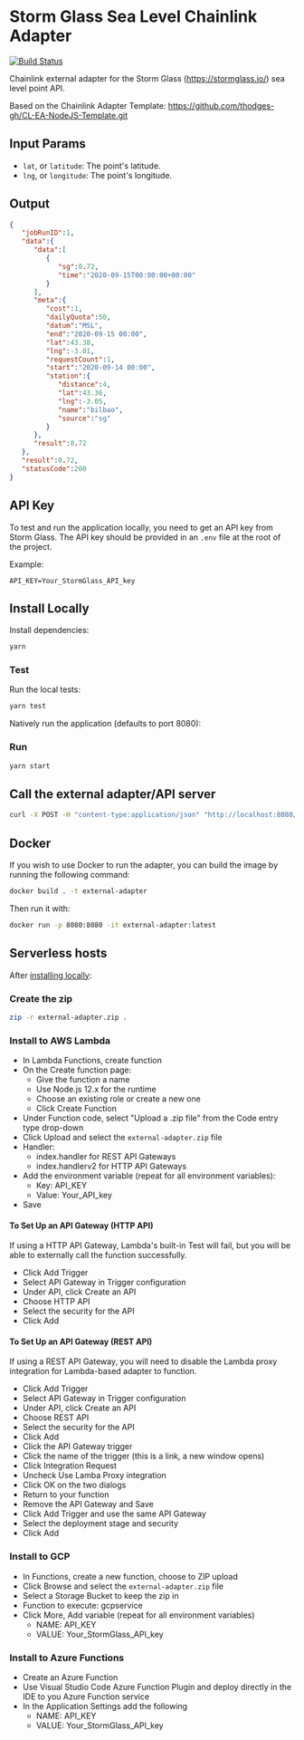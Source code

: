 # Storm Glass Sea Level Chainlink Adapter
[![Build Status](https://travis-ci.org/chainlink-hackathon2020-insurance/stormglass-sealevel-adapter.svg?branch=master)](https://travis-ci.org/chainlink-hackathon2020-insurance/stormglass-sealevel-adapter)

Chainlink external adapter for the Storm Glass (https://stormglass.io/) sea level point API.

Based on the Chainlink Adapter Template: https://github.com/thodges-gh/CL-EA-NodeJS-Template.git

## Input Params

- `lat`, or `latitude`: The point's latitude.
- `lng`, or `longitude`: The point's longitude.

## Output

```json
{
   "jobRunID":1,
   "data":{
      "data":[
         {
            "sg":0.72,
            "time":"2020-09-15T00:00:00+00:00"
         }
      ],
      "meta":{
         "cost":1,
         "dailyQuota":50,
         "datum":"MSL",
         "end":"2020-09-15 00:00",
         "lat":43.38,
         "lng":-3.01,
         "requestCount":1,
         "start":"2020-09-14 00:00",
         "station":{
            "distance":4,
            "lat":43.36,
            "lng":-3.05,
            "name":"bilbao",
            "source":"sg"
         }
      },
      "result":0.72
   },
   "result":0.72,
   "statusCode":200
}
```

## API Key

To test and run the application locally, you need to get an API key from Storm Glass. The API key should be provided in an `.env` file at the root of the project.

Example:

```
API_KEY=Your_StormGlass_API_key
```

## Install Locally

Install dependencies:

```bash
yarn
```

### Test

Run the local tests:

```bash
yarn test
```

Natively run the application (defaults to port 8080):

### Run

```bash
yarn start
```

## Call the external adapter/API server

```bash
curl -X POST -H "content-type:application/json" "http://localhost:8080/" --data '{ "id": 0, "data": { "lat": 43.38, "lng": -3.01 } }'
```

## Docker

If you wish to use Docker to run the adapter, you can build the image by running the following command:

```bash
docker build . -t external-adapter
```

Then run it with:

```bash
docker run -p 8080:8080 -it external-adapter:latest
```

## Serverless hosts

After [installing locally](#install-locally):

### Create the zip

```bash
zip -r external-adapter.zip .
```

### Install to AWS Lambda

- In Lambda Functions, create function
- On the Create function page:
  - Give the function a name
  - Use Node.js 12.x for the runtime
  - Choose an existing role or create a new one
  - Click Create Function
- Under Function code, select "Upload a .zip file" from the Code entry type drop-down
- Click Upload and select the `external-adapter.zip` file
- Handler:
    - index.handler for REST API Gateways
    - index.handlerv2 for HTTP API Gateways
- Add the environment variable (repeat for all environment variables):
  - Key: API_KEY
  - Value: Your_API_key
- Save

#### To Set Up an API Gateway (HTTP API)

If using a HTTP API Gateway, Lambda's built-in Test will fail, but you will be able to externally call the function successfully.

- Click Add Trigger
- Select API Gateway in Trigger configuration
- Under API, click Create an API
- Choose HTTP API
- Select the security for the API
- Click Add

#### To Set Up an API Gateway (REST API)

If using a REST API Gateway, you will need to disable the Lambda proxy integration for Lambda-based adapter to function.

- Click Add Trigger
- Select API Gateway in Trigger configuration
- Under API, click Create an API
- Choose REST API
- Select the security for the API
- Click Add
- Click the API Gateway trigger
- Click the name of the trigger (this is a link, a new window opens)
- Click Integration Request
- Uncheck Use Lamba Proxy integration
- Click OK on the two dialogs
- Return to your function
- Remove the API Gateway and Save
- Click Add Trigger and use the same API Gateway
- Select the deployment stage and security
- Click Add

### Install to GCP

- In Functions, create a new function, choose to ZIP upload
- Click Browse and select the `external-adapter.zip` file
- Select a Storage Bucket to keep the zip in
- Function to execute: gcpservice
- Click More, Add variable (repeat for all environment variables)
  - NAME: API_KEY
  - VALUE: Your_StormGlass_API_key
  
### Install to Azure Functions

- Create an Azure Function
- Use Visual Studio Code Azure Function Plugin and deploy directly in the IDE to you Azure Function service
- In the Application Settings add the following
  - NAME: API_KEY
  - VALUE: Your_StormGlass_API_key
